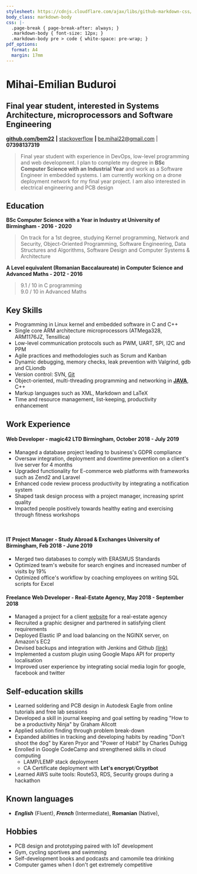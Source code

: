 ```yaml
---
stylesheet: https://cdnjs.cloudflare.com/ajax/libs/github-markdown-css/2.10.0/github-markdown.min.css
body_class: markdown-body
css: |-
  .page-break { page-break-after: always; }
  .markdown-body { font-size: 12px; }
  .markdown-body pre > code { white-space: pre-wrap; }
pdf_options:
  format: A4
  margin: 17mm
---
```

<!--Name & Interest-->

# Mihai-Emilian Buduroi

## Final year student, interested in Systems Architecture, microprocessors and Software Engineering

<!--Contact Information-->
[__github.com/bem22__](https://github.com/bem22) __|__ [stackoverflow](https://stackoverflow.com/users/7056603/bem22)
__|__ be.mihai22@gmail.com | __07398137319__

<!--Statement-->
> Final year student with experience in DevOps, low-level programming and web development. I plan to complete my degree in **BSc Computer Science with an Industrial Year** and work as a Software Engineer in embedded systems. I am currently working on a drone deployment network for my final year project. I am also interested in electrical engineering and PCB design

<!--Body Start -->

<!--School-->

## Education  

__BSc Computer Science with a Year in Industry at University of Birmingham - 2016 - 2020__  
> On track for a 1st degree, studying Kernel programming, Network and Security, Object-Oriented Programming, Software Engineering, Data Structures and Algorithms, Software Design and Computer Systems & Architecture  

__A Level equivalent (Romanian Baccalaureate) in Computer Science and Advanced Maths - 2012 - 2016__
> 9.1 / 10 in C programming  
> 9.0 / 10 in Advanced Maths

<!--Highlights -->

## Key Skills
 + Programming in Linux kernel and embedded software in C and C++
 + Single core ARM architecture microprocessors (ATMega328, ARM1176JZ, Tensillica)  
 + Low-level communication protocols such as PWM, UART, SPI, I2C and PPM
 + Agile practices and methodologies such as Scrum and Kanban
 + Dynamic debugging, memory checks, leak prevention with Valgrind, gdb and CLiondb
 + Version control: SVN, [Git](https://github.com/bem22)
 + Object-oriented, multi-threading programming and networking in [__JAVA__](https://github.com/bem22/talktostrangersCMD), C++
 + Markup languages such as XML, Markdown and LaTeX
 + Time and resource management, list-keeping, productivity enhancement
 <!--Work-->

## Work Experience

#### Web Developer - magic42 LTD Birmingham, October 2018 - July 2019
 + Managed a database project leading to business's GDPR compliance 
 + Oversaw integration, deployment and downtime prevention on a client's live server for 4 months
 + Upgraded functionality for E-commerce web platforms with frameworks such as Zend2 and Laravel
 + Enhanced code review process productivity by integrating a notification system
 + Shaped task design process with a project manager, increasing sprint quality
 + Impacted people positively towards healthy eating and exercising through fitness workshops  

<br>  

#### IT Project Manager - Study Abroad & Exchanges University of Birmingham, Feb 2018 - June 2019
 + Merged two databases to comply with ERASMUS Standards
 + Optimized team's website for search engines and increased number of visits by 19%
 + Optimized office's workflow by coaching employees on writing SQL scripts for Excel

#### Freelance Web Developer - Real-Estate Agency, May 2018 - September 2018
 + Managed a project for a client  [website](https://imobiliare007.ro/) for a real-estate agency
 + Recruited a graphic designer and partnered in satisfying client requirements
 + Deployed Elastic IP and load balancing on the NGINX server, on Amazon's EC2
 + Devised backups and integration with Jenkins and Github [(link)](www.jenkins.imobiliare007.ro)
 + Implemented a custom plugin using Google Maps API for property localisation
 + Improved user experience by integrating social media login for google, facebook and twitter

## Self-education skills
 + Learned soldering and PCB design in Autodesk Eagle from online tutorials and free lab sessions
 + Developed a skill in journal keeping and goal setting by reading "How to be a productivity Ninja" by Graham Allcott
 + Applied solution finding through problem break-down
 + Expanded abilities in tracking and developing habits by reading "Don't shoot the dog" by Karen Pryor and "Power of Habit" by Charles Duhigg    
 + Enrolled in Google CodeCamp and strengthened skills in cloud computing  
    - LAMP/LEMP stack deployment  
    - CA Certificate deployment with __Let's encrypt__/__Cryptbot__  
 + Learned AWS suite tools: Route53, RDS, Security groups during a hackathon
## Known languages

* _**English**_ (Fluent),  _**French**_ (Intermediate), __Romanian__ (Native),

## Hobbies

 * PCB design and prototyping paired with IoT development
 * Gym, cycling sportives and swimming
 * Self-development books and podcasts and camomile tea drinking
 * Computer games when I don't get extremely competitive
